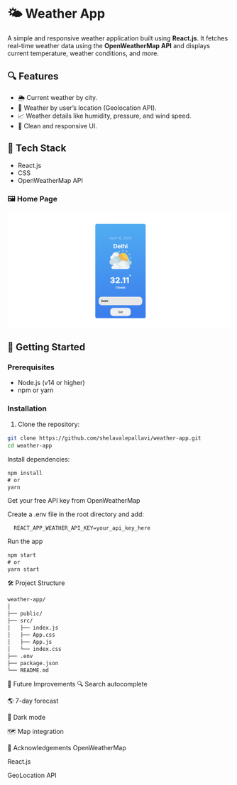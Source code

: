 # 🌤️ Weather App

A simple and responsive weather application built using **React.js**. It fetches real-time weather data using the **OpenWeatherMap API** and displays current temperature, weather conditions, and more.

## 🔍 Features

- 🌦️ Current weather by city.
- 📍 Weather by user’s location (Geolocation API).
- 📈 Weather details like humidity, pressure, and wind speed.
- 🎨 Clean and responsive UI.

## 🧰 Tech Stack

- React.js
- CSS
- OpenWeatherMap API

### 🖼️ Home Page

![Weather App Screenshot](public/home.png)

## 🚀 Getting Started

### Prerequisites

- Node.js (v14 or higher)
- npm or yarn

### Installation

1. Clone the repository:

```bash
git clone https://github.com/shelavalepallavi/weather-app.git
cd weather-app
```
Install dependencies:
```
npm install
# or
yarn
```
Get your free API key from OpenWeatherMap

Create a .env file in the root directory and add:
```
  REACT_APP_WEATHER_API_KEY=your_api_key_here
```
Run the app
```
npm start
# or
yarn start
```
🛠️ Project Structure
```
weather-app/
│
├── public/
├── src/
│   ├── index.js
│   ├── App.css     
│   ├── App.js
│   └── index.css
├── .env
├── package.json
└── README.md
```
🧪 Future Improvements
🔍 Search autocomplete

🌎 7-day forecast

🌙 Dark mode

🗺️ Map integration


🙌 Acknowledgements
OpenWeatherMap

React.js

GeoLocation API

